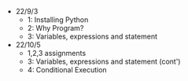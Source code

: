 * 22/9/3
  * 1: Installing Python
  * 2: Why Program?
  * 3: Variables, expressions and statement
* 22/10/5
  * 1,2,3 assignments
  * 3: Variables, expressions and statement (cont')
  * 4: Conditional Execution